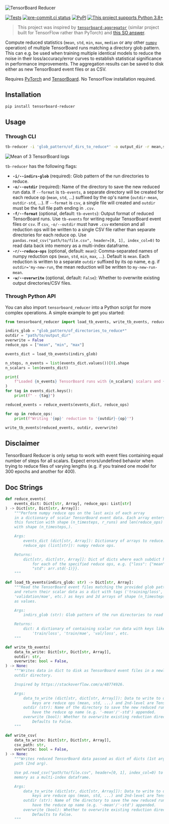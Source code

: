 ![TensorBoard Reducer](https://raw.githubusercontent.com/janosh/tensorboard-reducer/main/assets/tensorboard-reducer.svg)

[![Tests](https://github.com/janosh/tensorboard-reducer/workflows/Tests/badge.svg)](https://github.com/janosh/tensorboard-reducer/actions)
[![pre-commit.ci status](https://results.pre-commit.ci/badge/github/janosh/tensorboard-reducer/main.svg)](https://results.pre-commit.ci/latest/github/janosh/tensorboard-reducer/main)
[![PyPI](https://img.shields.io/pypi/v/tensorboard-reducer)](https://pypi.org/project/tensorboard-reducer)
[![This project supports Python 3.8+](https://img.shields.io/badge/Python-3.8+-blue.svg)](https://python.org/downloads)

> This project was inspired by [`tensorboard-aggregator`](https://github.com/Spenhouet/tensorboard-aggregator) (similar project built for TensorFlow rather than PyTorch) and [this SO answer](https://stackoverflow.com/a/48774926).

Compute reduced statistics (`mean`, `std`, `min`, `max`, `median` or any other [`numpy`](https://numpy.org/doc/stable) operation) of multiple TensorBoard runs matching a directory glob pattern. This can e.g. be used when training multiple identical models to reduce the noise in their loss/accuracy/error curves to establish statistical significance in performance improvements. The aggregation results can be saved to disk either as new TensorBoard event files or as CSV.

Requires [PyTorch](https://pypi.org/project/torch) and [TensorBoard](https://pypi.org/project/tensorboard). No TensorFlow installation required.

## Installation

```sh
pip install tensorboard-reducer
```

## Usage

### Through CLI

```sh
tb-reducer -i 'glob_pattern/of_dirs_to_reduce*' -o output_dir -r mean,std,min,max
```

![Mean of 3 TensorBoard logs](https://raw.githubusercontent.com/janosh/tensorboard-reducer/main/assets/3-runs-mean.png)

`tb-reducer` has the following flags:

- **`-i/--indirs-glob`** (required): Glob pattern of the run directories to reduce.
- **`-o/--outdir`** (required): Name of the directory to save the new reduced run data. If `--format` is `tb-events`, a separate directory will be created for each reduce op (`mean`, `std`, ...) suffixed by the op's name (`outdir-mean`, `outdir-std`, ...). If `--format` is `csv`, a single file will created and `outdir` must be the full file path ending in `.csv`.
- **`-f/--format`** (optional, default: `tb-events`): Output format of reduced TensorBoard runs. Use `tb-events` for writing regular TensorBoard event files or `csv`. If `csv`, `-o/--outdir` must have `.csv` extension and all reduction ops will be written to a single CSV file rather than separate directories for each reduce op. Use `pandas.read_csv("path/to/file.csv", header=[0, 1], index_col=0)` to read data back into memory as a multi-index dataframe.
- **`-r/--reduce-ops`** (optional, default: `mean`): Comma-separated names of numpy reduction ops (`mean`, `std`, `min`, `max`, ...). Default is `mean`. Each reduction is written to a separate `outdir` suffixed by its op name, e.g. if `outdir='my-new-run`, the mean reduction will be written to `my-new-run-mean`.
- **`-w/--overwrite`** (optional, default: `False`): Whether to overwrite existing output directories/CSV files.

### Through Python API

You can also import `tensorboard_reducer` into a Python script for more complex operations. A simple example to get you started:

```py
from tensorboard_reducer import load_tb_events, write_tb_events, reduce_events

indirs_glob = "glob_pattern/of_directories_to_reduce*"
outdir = "path/to/output_dir"
overwrite = False
reduce_ops = ["mean", "min", "max"]

events_dict = load_tb_events(indirs_glob)

n_steps, n_events = list(events_dict.values())[0].shape
n_scalars = len(events_dict)

print(
    f"Loaded {n_events} TensorBoard runs with {n_scalars} scalars and {n_steps} steps each"
)
for tag in events_dict.keys():
    print(f" - {tag}")

reduced_events = reduce_events(events_dict, reduce_ops)

for op in reduce_ops:
    print(f"Writing '{op}' reduction to '{outdir}-{op}'")

write_tb_events(reduced_events, outdir, overwrite)
```

## Disclaimer

TensorBoard Reducer is only setup to work with event files containing equal number of steps for all scalars. Expect errors/undefined behavior when trying to reduce files of varying lengths (e.g. if you trained one model for 300 epochs and another for 400).

## Doc Strings

```py
def reduce_events(
    events_dict: Dict[str, Array], reduce_ops: List[str]
) -> Dict[str, Dict[str, Array]]:
    """Perform numpy reduce ops on the last axis of each array
    in a dictionary of scalar TensorBoard event data. Each array enters
    this function with shape (n_timesteps, r_runs) and len(reduce_ops) exit
    with shape (n_timesteps,).

    Args:
        events_dict (dict[str, Array]): Dictionary of arrays to reduce.
        reduce_ops (list[str]): numpy reduce ops.

    Returns:
        dict[str, dict[str, Array]]: Dict of dicts where each subdict holds one reduced array
            for each of the specified reduce ops, e.g. {"loss": {"mean": arr.mean(-1),
            "std": arr.std(-1)}}.
    """
```

```py
def load_tb_events(indirs_glob: str) -> Dict[str, Array]:
    """Read the TensorBoard event files matching the provided glob pattern
    and return their scalar data as a dict with tags ('training/loss',
    'validation/mae', etc.) as keys and 2d arrays of shape (n_timesteps, r_runs)
    as values.

    Args:
        indirs_glob (str): Glob pattern of the run directories to read from disk.

    Returns:
        dict: A dictionary of containing scalar run data with keys like
            'train/loss', 'train/mae', 'val/loss', etc.
    """
```

```py
def write_tb_events(
    data_to_write: Dict[str, Dict[str, Array]],
    outdir: str,
    overwrite: bool = False,
) -> None:
    """Writes data in dict to disk as TensorBoard event files in a newly created/overwritten
    outdir directory.

    Inspired by https://stackoverflow.com/a/48774926.

    Args:
        data_to_write (dict[str, dict[str, Array]]): Data to write to disk. Assumes 1st-level
            keys are reduce ops (mean, std, ...) and 2nd-level are TensorBoard tags.
        outdir (str): Name of the directory to save the new reduced run data. Will
            have the reduce op name (e.g. '-mean'/'-std') appended.
        overwrite (bool): Whether to overwrite existing reduction directories.
            Defaults to False.
    """
```

```py
def write_csv(
    data_to_write: Dict[str, Dict[str, Array]],
    csv_path: str,
    overwrite: bool = False,
) -> None:
    """Writes reduced TensorBoard data passed as dict of dicts (1st arg) to a CSV file
    path (2nd arg).

    Use pd.read_csv("path/to/file.csv", header=[0, 1], index_col=0) to read data back into
    memory as a multi-index dataframe.

    Args:
        data_to_write (dict[str, dict[str, Array]]): Data to write to disk. Assumes 1st-level
            keys are reduce ops (mean, std, ...) and 2nd-level are TensorBoard tags.
        outdir (str): Name of the directory to save the new reduced run data. Will
            have the reduce op name (e.g. '-mean'/'-std') appended.
        overwrite (bool): Whether to overwrite existing reduction directories.
            Defaults to False.
    """
```
